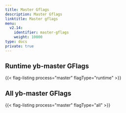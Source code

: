 ```yaml
---
title: Master Gflags
description: Master Gflags
linktitle: Master gflags
menu:
  v2.14:
    identifier: master-gflags
    weight: 10000
type: docs
private: true
---
```


## Runtime yb-master GFlags

{{< flag-listing process="master" flagType="runtime" >}}

## All yb-master GFlags

{{< flag-listing process="master" flagType="all" >}}
